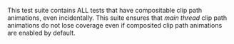 This test suite contains ALL tests that have compositable clip path animations,
even incidentally. This suite ensures that *main thread* clip path animations
do not lose coverage even if composited clip path animations are enabled by
default.